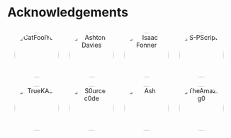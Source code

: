 # Acknowledgements

<p align="center">
  <img src="https://github.com/catfoolyou.png" width="100" height="100" alt="CatFoolYou" style="border-radius: 50%; margin: 10px;" />
  <img src="https://github.com/AshtonDavies.png" width="100" height="100" alt="Ashton Davies" style="border-radius: 50%; margin: 10px;" />
  <img src="https://github.com/isaacfonner.png" width="100" height="100" alt="Isaac Fonner" style="border-radius: 50%; margin: 10px;" />
  <img src="https://github.com/S-PScripts.png" width="100" height="100" alt="S-PScripts" style="border-radius: 50%; margin: 10px;" />
  <img src="https://github.com/truekas.png" width="100" height="100" alt="TrueKAS" style="border-radius: 50%; margin: 10px;" />
  <img src="https://github.com/s0urce-c0de.png" width="100" height="100" alt="S0urce c0de" style="border-radius: 50%; margin: 10px;" />
  <img src="https://github.com/nightfallenxyz.png" width="100" height="100" alt="Ash" style="border-radius: 50%; margin: 10px;" />
  <img src="https://github.com/theamazing0.png" width="100" height="100" alt="TheAmazing0" style="border-radius: 50%; margin: 10px;" />  
</p>
